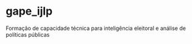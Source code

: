 # gape_ijlp
Formação de capacidade técnica para inteligência eleitoral e análise de políticas públicas
